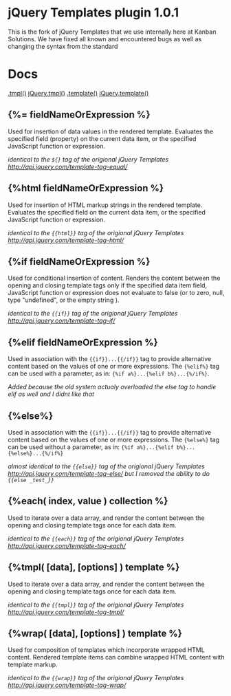 jQuery Templates plugin 1.0.1
====
This is the fork of jQuery Templates that we use internally here at Kanban Solutions. We have fixed all known and encountered bugs as well as changing the syntax from the standard

Docs
====

[.tmpl()](http://api.jquery.com/tmpl/)
[jQuery.tmpl()](http://api.jquery.com/jquery.tmpl/)
[.template()](http://api.jquery.com/template/)
[jQuery.template()](http://api.jquery.com/jQuery.template/)

{%= fieldNameOrExpression %}
----
Used for insertion of data values in the rendered template. Evaluates the specified field (property) on the current data item, or the specified JavaScript function or expression.

_identical to the `${}` tag of the origional jQuery Templates http://api.jquery.com/template-tag-equal/_

{%html fieldNameOrExpression %}
----
Used for insertion of HTML markup strings in the rendered template. Evaluates the specified field on the current data item, or the specified JavaScript function or expression.

_identical to the `{{html}}` tag of the origional jQuery Templates http://api.jquery.com/template-tag-html/_

{%if fieldNameOrExpression %}
----
Used for conditional insertion of content. Renders the content between the opening and closing template tags only if the specified data item field, JavaScript function or expression does not evaluate to false (or to zero, null, type "undefined", or the empty string ).

_identical to the `{{if}}` tag of the origional jQuery Templates http://api.jquery.com/template-tag-if/_

{%elif fieldNameOrExpression %}
----
Used in association with the `{{if}}...{{/if}}` tag to provide alternative content based on the values of one or more expressions. The `{%elif%}` tag can be used with a parameter, as in: `{%if a%}...{%elif b%}...{%/if%}`.

_Added because the old system actualy overloaded the else tag to handle elif as well and I didnt like that_

{%else%}
----
Used in association with the `{{if}}...{{/if}}` tag to provide alternative content based on the values of one or more expressions. The `{%else%}` tag can be used without a parameter, as in: `{%if a%}...{%elif b%}...{%else%}...{%/if%}`

_almost identical to the `{{else}}` tag of the origional jQuery Templates http://api.jquery.com/template-tag-else/ but I removed the ability to do `{{else _test_}}`_


{%each( index, value ) collection %}
----
Used to iterate over a data array, and render the content between the opening and closing template tags once for each data item.

_identical to the `{{each}}` tag of the origional jQuery Templates http://api.jquery.com/template-tag-each/_


{%tmpl( [data], [options] ) template %}
----
Used to iterate over a data array, and render the content between the opening and closing template tags once for each data item.

_identical to the `{{tmpl}}` tag of the origional jQuery Templates http://api.jquery.com/template-tag-tmpl/_


{%wrap( [data], [options] ) template %}
----
Used for composition of templates which incorporate wrapped HTML content. Rendered template items can combine wrapped HTML content with template markup.

_identical to the `{{wrap}}` tag of the origional jQuery Templates http://api.jquery.com/template-tag-wrap/_
